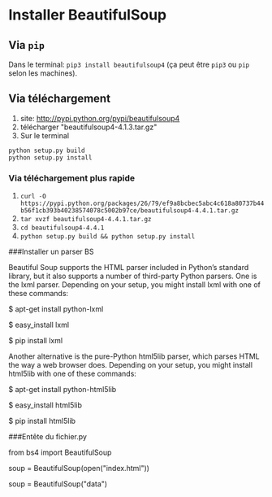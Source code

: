 # Installer BeautifulSoup

## Via `pip`

Dans le terminal: `pip3 install beautifulsoup4` (ça peut être `pip3` ou `pip` selon les machines).

## Via téléchargement

1. site: http://pypi.python.org/pypi/beautifulsoup4
2. télécharger "beautifulsoup4-4.1.3.tar.gz"
3. Sur le terminal
```
python setup.py build 
python setup.py install
```

### Via téléchargement plus rapide

1. `curl -O https://pypi.python.org/packages/26/79/ef9a8bcbec5abc4c618a80737b44b56f1cb393b40238574078c5002b97ce/beautifulsoup4-4.4.1.tar.gz`
2. `tar xvzf beautifulsoup4-4.4.1.tar.gz`
3. `cd beautifulsoup4-4.4.1`
4. `python setup.py build && python setup.py install`


###Installer un parser BS

Beautiful Soup supports the HTML parser included in Python’s standard library, but it also supports a number of third-party Python parsers. One is the lxml parser. Depending on your setup, you might install lxml with one of these commands:

$ apt-get install python-lxml

$ easy_install lxml

$ pip install lxml

Another alternative is the pure-Python html5lib parser, which parses HTML the way a web browser does. Depending on your setup, you might install html5lib with one of these commands:

$ apt-get install python-html5lib

$ easy_install html5lib

$ pip install html5lib


###Entête du fichier.py

from bs4 import BeautifulSoup

soup = BeautifulSoup(open("index.html"))

soup = BeautifulSoup("<html>data</html>")